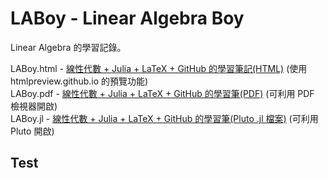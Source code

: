# LABoy - Linear Algebra Boy

Linear Algebra 的學習記錄。

LABoy.html - [線性代數 + Julia + LaTeX + GitHub 的學習筆記(HTML)](https://htmlpreview.github.io/?https://github.com/ysaereve/LABoy/blob/master/LABoy.html) (使用 htmlpreview.github.io 的預覽功能)  
LABoy.pdf - [線性代數 + Julia + LaTeX + GitHub 的學習筆(PDF)](https://github.com/ysaereve/LABoy/blob/master/LABoy.pdf) (可利用 PDF 檢視器開啟)   
LABoy.jl - [線性代數 + Julia + LaTeX + GitHub 的學習筆(Pluto .jl 檔案)](https://github.com/ysaereve/LABoy/blob/master/LABoy.jl) (可利用 Pluto 開啟)

## Test
